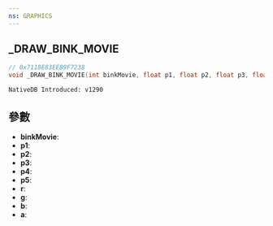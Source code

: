 ```yaml
---
ns: GRAPHICS
---
```

## _DRAW_BINK_MOVIE

```c
// 0x7118E83EEB9F7238
void _DRAW_BINK_MOVIE(int binkMovie, float p1, float p2, float p3, float p4, float p5, int r, int g, int b, int a);
```

```
NativeDB Introduced: v1290
```

## 參數
* **binkMovie**:
* **p1**:
* **p2**:
* **p3**:
* **p4**:
* **p5**:
* **r**:
* **g**:
* **b**:
* **a**:
